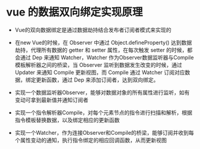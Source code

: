 # vue 的数据双向绑定实现原理
- Vue的双向数据绑定是通过数据劫持结合发布者订阅者模式来实现的
- 在new Vue的时候，在 Observer 中通过 Object.defineProperty() 达到数据劫持，代理所有数据的 getter 和 setter 属性，在每次触发 setter 的时候，都会通过 Dep 来通知 Watcher，Watcher 作为Observer数据监听器与Compile模板解析器之间的桥梁，当 Observer 监听到数据发生改变的时候，通过 Updater 来通知 Compile 更新视图，而 Compile 通过 Watcher 订阅对应数据，绑定更新函数，通过 Dep 来添加订阅者，达到双向绑定。

- 实现一个数据监听器Observer，能够对数据对象的所有属性进行监听，如有变动可拿到最新值并通知订阅者
- 实现一个指令解析器Compile，对每个元素节点的指令进行扫描和解析，根据指令模板替换数据，以及绑定相应的更新函数
- 实现一个Watcher，作为连接Observer和Compile的桥梁，能够订阅并收到每个属性变动的通知，执行指令绑定的相应回调函数，从而更新视图
